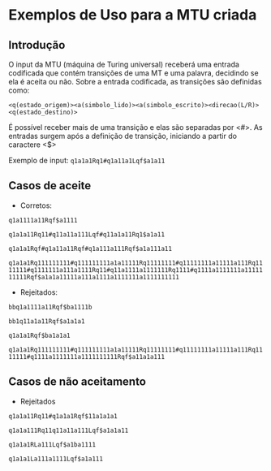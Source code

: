 # Exemplos de Uso para a MTU criada ##

## Introdução

O input da MTU (máquina de Turing universal) receberá uma entrada codificada que contém transições de uma MT e uma palavra, decidindo se ela é aceita ou não.
Sobre a entrada codificada, as transições são definidas como:

`<q(estado_origem)><a(simbolo_lido)><a(simbolo_escrito)><direcao(L/R)><q(estado_destino)>`

É possível receber mais de uma transição e elas são separadas por <#>.
As entradas surgem após a definição de transição, iniciando a partir do caractere <$>

Exemplo de input: `q1a1a1Rq1#q1a11a1Lqf$a1a11`

## Casos de aceite

- Corretos:

`q1a1111a11Rqf$a1111`

`q1a1a11Rq11#q11a11a111Lqf#q11a1a11Rq1$a1a11`

`q1a1a1Rqf#q1a11a11Rqf#q1a111a111Rqf$a1a111a11`

`q1a1a1Rq111111111#q111111111a1a11111Rq11111111#q11111111a11111a111Rq1111111#q1111111a111a1111Rq11#q11a1111a1111111Rq1111#q1111a1111111a1111111111Rqf$a1a1a11111a111a1111a1111111a1111111111`

- Rejeitados: 

`bbq1a1111a11Rqf$ba1111b`

`bb1q11a1a11Rqf$a1a1a1`

`q1a1a1Rqf$ba1a1a1`

`q1a1a1Rq111111111#q111111111a1a11111Rq11111111#q11111111a11111a111Rq1111111#q1111a1111111a1111111111Rqf$a11a1a111`

## Casos de não aceitamento

- Rejeitados

`q1a1a11Rq11#q1a1a1Rqf$11a1a1a1`

`q1a1a111Rq11q11a11a111Lqf$a1a1a11`

`q1a1a1RLa111Lqf$a1ba1111`

`q1a1a1La111a1111Lqf$a1a111`
